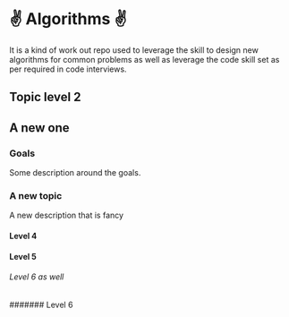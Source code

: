 # :v: Algorithms :v:
It is a kind of work out repo used to leverage the skill to design 
new algorithms for common problems as well as leverage the code skill set as per required  in code interviews.

## Topic level 2

## A new one

### Goals
Some description around the goals.

### A new topic
A new description that is fancy

#### Level 4

#### Level 5

###### Level 6 as well
####### Level 6
